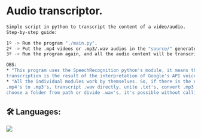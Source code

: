 # Audio transcriptor.

```bash
Simple script in python to transcript the content of a video/audio.
Step-by-step guide:

1º -> Run the program "./main.py".
2º -> Put the .mp4 videos or .mp3/.wav audios in the "source/" generated folder.
3º -> Run the program again, and all the audio content will be transcripted.

OBS: 
* "This program uses the SpeechRecognition python's module, it means that the
transcription is the result of the interpretation of Google's API voice recognition."
* "All the individual modules work by themselves. So, if there is the need to convert
.mp4's to .mp3's, transcript .wav directly, unite .txt's, convert .mp3's to .wav's, 
choose a folder from path or divide .wav's, it's possible without calling './main.py'."
```

## 🛠 Languages:
![](https://img.shields.io/badge/-python-white?logo=python&logoColor=blue&style=flat)